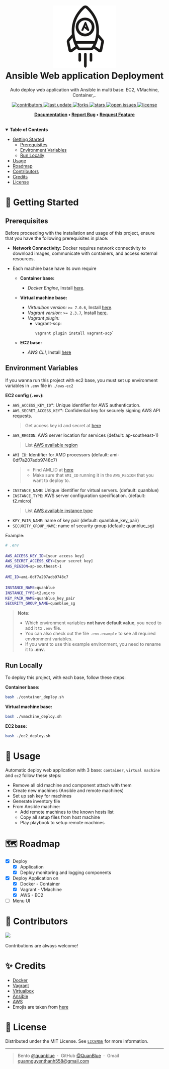 <h1 align="center">
  <img src="./assets/ansible-deploy-logo.png" alt="icon" width="200"></img>
  <br>
  <b>Ansible Web application Deployment</b>
</h1>

<p align="center">Auto deploy web application with Ansible in multi base: EC2, VMachine, Container,..</p>

<!-- Badges -->
<p align="center">
  <a href="https://github.com/QuanBlue/ansible-web-app-deployment/graphs/contributors">
    <img src="https://img.shields.io/github/contributors/QuanBlue/ansible-web-app-deployment" alt="contributors" />
  </a>
  <a href="">
    <img src="https://img.shields.io/github/last-commit/QuanBlue/ansible-web-app-deployment" alt="last update" />
  </a>
  <a href="https://github.com/QuanBlue/ansible-web-app-deployment/network/members">
    <img src="https://img.shields.io/github/forks/QuanBlue/ansible-web-app-deployment" alt="forks" />
  </a>
  <a href="https://github.com/QuanBlue/ansible-web-app-deployment/stargazers">
    <img src="https://img.shields.io/github/stars/QuanBlue/ansible-web-app-deployment" alt="stars" />
  </a>
  <a href="https://github.com/QuanBlue/ansible-web-app-deployment/issues/">
    <img src="https://img.shields.io/github/issues/QuanBlue/ansible-web-app-deployment" alt="open issues" />
  </a>
  <a href="https://github.com/QuanBlue/ansible-web-app-deployment/blob/main/LICENSE">
    <img src="https://img.shields.io/github/license/QuanBlue/ansible-web-app-deployment.svg" alt="license" />
  </a>
</p>

<p align="center">
  <b>
    <a href="https://github.com/QuanBlue/ansible-web-app-deployment">Documentation</a> •
    <a href="https://github.com/QuanBlue/ansible-web-app-deployment/issues/">Report Bug</a> •
    <a href="https://github.com/QuanBlue/ansible-web-app-deployment/issues/">Request Feature</a>
  </b>
</p>
<br/>
<details open>
<summary><b>Table of Contents</b></summary>

- [Getting Started](#toolbox-getting-started)
  - [Prerequisites](#prerequisites)
  - [Environment Variables](#environment-variables)
  - [Run Locally](#run-locally)
- [Usage](#rocket-usage)
- [Roadmap](#world_map-roadmap)
- [Contributors](#busts_in_silhouette-contributors)
- [Credits](#sparkles-credits)
- [License](#scroll-license)
</details>

# :toolbox: Getting Started

## Prerequisites

Before proceeding with the installation and usage of this project, ensure that you have the following prerequisites in place:

- **Network Connectivity:** Docker requires network connectivity to download images, communicate with containers, and access external resources.
- Each machine base have its own require

  - **Container base:**
    - _Docker Engine_, Install [here](https://www.docker.com/get-started/).
  - **Virtual machine base:**
    - _Virtualbox version:_ `>= 7.0.6`, Install [here](https://www.virtualbox.org/wiki/Downloads).
    - _Vagrant version:_ `>= 2.3.7`, Install [here](https://www.vagrantup.com/downloads).
    - _Vagrant plugin:_
      - vagrant-scp:
        ```
        vagrant plugin install vagrant-scp`
        ```
  - **EC2 base:**

    - _AWS CLI_, Install [here](https://docs.aws.amazon.com/cli/latest/userguide/getting-started-install.html)

## Environment Variables

If you wanna run this project with ec2 base, you must set up environment variables in `.env` file in `./aws-ec2`

**EC2 config (`.env`):**

- `AWS_ACCESS_KEY_ID`\*: Unique identifier for AWS authentication.
- `AWS_SECRET_ACCESS_KEY`\*: Confidential key for securely signing AWS API requests.
  > Get access key id and secret at [here](https://docs.aws.amazon.com/powershell/latest/userguide/pstools-appendix-sign-up.html)
- `AWS_REGION`: AWS server location for services (default: ap-southeast-1)
  > List [AWS available region](https://docs.aws.amazon.com/AWSEC2/latest/UserGuide/using-regions-availability-zones.html#concepts-available-regions)
- `AMI_ID`: Identifier for AMD processors (default: ami-0df7a207adb9748c7)
  > - Find AMI_ID at [here](https://docs.aws.amazon.com/AWSEC2/latest/UserGuide/finding-an-ami.html)
  > - Make sure that `AMI_ID` running it in the `AWS_REGION` that you want to deploy to.
- `INSTANCE_NAME`: Unique identifier for virtual servers. (default: quanblue)
- `INSTANCE_TYPE`: AWS server configuration specification. (default: t2.micro)
  > List [AWS available instance type](https://aws.amazon.com/ec2/instance-types/)
- `KEY_PAIR_NAME`: name of key pair (default: quanblue_key_pair)
- `SECURITY_GROUP_NAME`: name of security group (default: quanblue_sg)

Example:

```sh
# .env

AWS_ACCESS_KEY_ID=[your access key]
AWS_SECRET_ACCESS_KEY=[your secret key]
AWS_REGION=ap-southeast-1

AMI_ID=ami-0df7a207adb9748c7

INSTANCE_NAME=quanblue
INSTANCE_TYPE=t2.micro
KEY_PAIR_NAME=quanblue_key_pair
SECURITY_GROUP_NAME=quanblue_sg
```

> **Note:**
>
> - Which environment variables **not have default value**, you need to add it to `.env` file.
> - You can also check out the file `.env.example` to see all required environment variables.
> - If you want to use this example environment, you need to rename it to **.env**.

## Run Locally

To deploy this project, with each base, follow these steps:

**Container base:**

```sh
bash ./container_deploy.sh
```

**Virtual machine base:**

```sh
bash ./vmachine_deploy.sh
```

**EC2 base:**

```sh
bash ./ec2_deploy.sh
```

# :rocket: Usage

Automatic deploy web application with 3 base: `container`, `virtual machine` and `ec2` follow these steps:

- Remove all old machine and component attach with them
- Create new machines (Ansible and remote machines)
- Set up ssh key for machines
- Generate inventory file
- From Ansible machine:
  - Add remote machines to the known hosts list
  - Copy all setup files from host machine
  - Play playbook to setup remote machines

# :world_map: Roadmap

- [x] Deploy
  - [x] Application
  - [x] Deploy monitoring and logging components
- [x] Deploy Application on
  - [x] Docker - Container
  - [x] Vagrant - VMachine
  - [x] AWS - EC2
- [ ] Menu UI

# :busts_in_silhouette: Contributors

<a href="https://github.com/QuanBlue/Linux-Bootstrap/graphs/contributors">
  <img src="https://contrib.rocks/image?repo=QuanBlue/Linux-Bootstrap" />
</a>

Contributions are always welcome!

# :sparkles: Credits

- [Docker](https://www.docker.com/)
- [Vagrant](https://www.vagrantup.com/)
- [Virtualbox](https://www.virtualbox.org/)
- [Ansible](https://www.ansible.com/)
- [AWS](https://aws.amazon.com/vi/console/)
- Emojis are taken from [here](https://github.com/arvida/emoji-cheat-sheet.com)

# :scroll: License

Distributed under the MIT License. See <a href="../LICENSE">`LICENSE`</a> for more information.

---

> Bento [@quanblue](https://bento.me/quanblue) &nbsp;&middot;&nbsp;
> GitHub [@QuanBlue](https://github.com/QuanBlue) &nbsp;&middot;&nbsp; Gmail quannguyenthanh558@gmail.com
